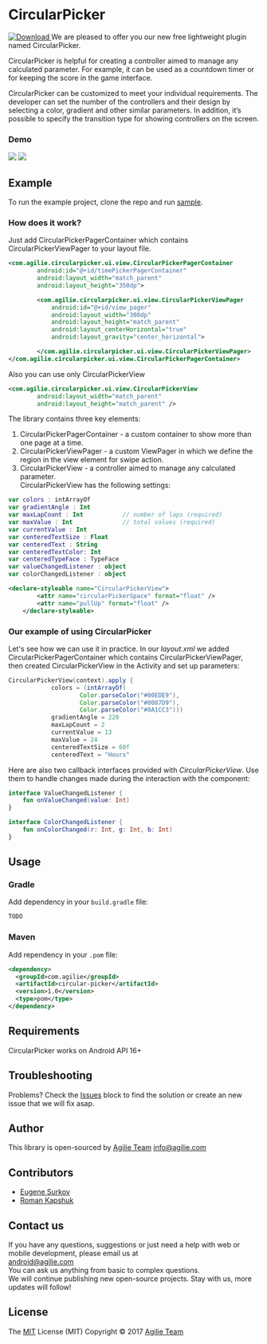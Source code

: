 # CircularPicker
[ ![Download](https://api.bintray.com/packages/agilie/maven/CircularPicker/images/download.svg) ](https://bintray.com/agilie/maven/CircularPicker/_latestVersion)
We are pleased to offer you our new free lightweight plugin named CircularPicker.

CircularPicker is helpful for creating a controller aimed to manage any calculated parameter. For example, it can be used as a countdown timer or for keeping the score in the game interface.

CircularPicker can be customized to meet your individual requirements. The developer can set the number of the controllers and their design by selecting a color, gradient and other similar parameters. In addition, it’s possible to specify the transition type for showing controllers on the screen.
### Demo
<img src="https://user-images.githubusercontent.com/17047537/27594456-777bb7b8-5b62-11e7-8e45-2bbe695b3525.gif">  <img src="https://user-images.githubusercontent.com/17047537/27594534-b350add4-5b62-11e7-987e-fc558eb8ee21.gif">

## Example
To run the example project, clone the repo and run [sample](TimePickerExample/).

### How does it work?

Just add CircularPickerPagerContainer which contains CircularPickerViewPager to your layout file.
````xml
<com.agilie.circularpicker.ui.view.CircularPickerPagerContainer
        android:id="@+id/timePickerPagerContainer"
        android:layout_width="match_parent"
        android:layout_height="350dp">

        <com.agilie.circularpicker.ui.view.CircularPickerViewPager
            android:id="@+id/view_pager"
            android:layout_width="300dp"
            android:layout_height="match_parent"
            android:layout_centerHorizontal="true"
            android:layout_gravity="center_horizontal">

        </com.agilie.circularpicker.ui.view.CircularPickerViewPager>
</com.agilie.circularpicker.ui.view.CircularPickerPagerContainer>
````
Also you can use only CircularPickerView
````xml
<com.agilie.circularpicker.ui.view.CircularPickerView
        android:layout_width="match_parent"
        android:layout_height="match_parent" />
````

The library contains three key elements: 
1. CircularPickerPagerContainer - a custom container to show more than one page at a time.
2. CircularPickerViewPager - a custom ViewPager in which we define the region in the view element for swipe action.
3. CircularPickerView - a controller aimed to manage any calculated parameter.</br>
CircularPickerView has the following settings:
````kotlin
var colors : intArrayOf
var gradientAngle : Int 
var maxLapCount : Int           // number of laps (required)
var maxValue : Int              // total values (required)
var currentValue : Int 
var centeredTextSize : Float 
var centeredText : String 
var centeredTextColor: Int
var centeredTypeFace : TypeFace
var valueChangedListener : object
var colorChangedListener : object
````
````xml
<declare-styleable name="CircularPickerView">
        <attr name="circularPickerSpace" format="float" />
        <attr name="pullUp" format="float" />
    </declare-styleable>
````

### Our example of using CircularPicker
Let's see how we can use it in practice.
In our *layout.xml* we added CircularPickerPagerContainer which contains CircularPickerViewPager, then created CircularPickerView in the Activity and set up parameters:

````gradle
СircularPickerView(context).apply {
            colors = (intArrayOf(
                    Color.parseColor("#00EDE9"),
                    Color.parseColor("#0087D9"),
                    Color.parseColor("#8A1CC3")))
            gradientAngle = 220
            maxLapCount = 2
            currentValue = 13
            maxValue = 24
            centeredTextSize = 60f
            centeredText = "Hours"
 ````
Here are also two callback interfaces provided with _CircularPickerView_. Use them to handle changes made during the interaction with the component: 

````kotlin
interface ValueChangedListener {
    fun onValueChanged(value: Int)
}

interface ColorChangedListener {
    fun onColorChanged(r: Int, g: Int, b: Int)
}
````

## Usage

### Gradle

Add dependency in your `build.gradle` file:
````gradle
TODO
````

### Maven
Add rependency in your `.pom` file:
````xml
<dependency>
  <groupId>com.agilie</groupId>
  <artifactId>circular-picker</artifactId>
  <version>1.0</version>
  <type>pom</type>
</dependency>
````

## Requirements

CircularPicker works on Android API 16+

## Troubleshooting

Problems? Check the [Issues](https://github.com/agilie/AGMobileGift/issues) block
to find the solution or create an new issue that we will fix asap.


## Author

This library is open-sourced by [Agilie Team](https://www.agilie.com) <info@agilie.com>

## Contributors

- [Eugene Surkov](https://github.com/ukevgen)
- [Roman Kapshuk](https://github.com/RomanKapshuk)

## Contact us
If you have any questions, suggestions or just need a help with web or mobile development, please email us at<br/> <android@agilie.com><br/>
You can ask us anything from basic to complex questions. <br/>
We will continue publishing new open-source projects. Stay with us, more updates will follow!<br/>

## License

The [MIT](LICENSE.md) License (MIT) Copyright © 2017 [Agilie Team](https://www.agilie.com)
